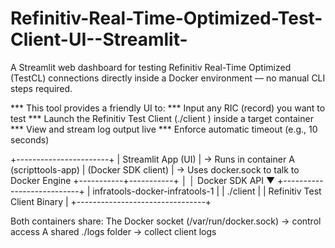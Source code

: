 # Refinitiv-Real-Time-Optimized-Test-Client-UI--Streamlit-
A Streamlit web dashboard for testing Refinitiv Real-Time Optimized (TestCL) connections directly inside a Docker environment — no manual CLI steps required.

*** This tool provides a friendly UI to:
*** Input any RIC (record) you want to test
*** Launch the Refinitiv Test Client (./client <ric>) inside a target container
*** View and stream log output live
*** Enforce automatic timeout (e.g., 10 seconds)


+-----------------------+
|  Streamlit App (UI)   |   → Runs in container A (scripttools-app)
|  (Docker SDK client)  |   → Uses docker.sock to talk to Docker Engine
+-----------+-----------+
            │
            │ Docker SDK API
            ▼
+---------------------------+
| infratools-docker-infratools-1 |
|  ./client <record>             |
|  Refinitiv Test Client Binary  |
+--------------------------------+


Both containers share:
The Docker socket (/var/run/docker.sock) → control access
A shared ./logs folder → collect client logs
